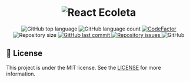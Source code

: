 <h1 align="center">
    <img alt="React Ecoleta" src="https://res.cloudinary.com/felipesanderp/image/upload/v1594852758/readme_logos/logo_tuvs0f.svg" />
    <br>
</h1>

<p align="center">
  <img alt="GitHub top language" src="https://img.shields.io/github/languages/top/felipesanderp/ecoleta.svg">

  <img alt="GitHub language count" src="https://img.shields.io/github/languages/count/felipesanderp/ecoleta.svg">
  
   <a href="https://www.codefactor.io/repository/github/felipesanderp/ecoleta">
     <img src="https://www.codefactor.io/repository/github/felipesanderp/ecoleta/badge"  alt="CodeFactor" />
   </a>
  
  <img alt="Repository size" src="https://img.shields.io/github/repo-size/felipesanderp/ecoleta.svg">
  <a href="https://github.com/felipesanderp/ecoleta/commits/master">
    <img alt="GitHub last commit" src="https://img.shields.io/github/last-commit/felipesanderp/ecoleta.svg">
  </a>

  <a href="https://github.com/felipesanderp/ecoleta/issues">
    <img alt="Repository issues" src="https://img.shields.io/github/issues/felipesanderp/ecoleta.svg">
  </a>

  <img alt="GitHub" src="https://img.shields.io/github/license/felipesanderp/ecoleta.svg">
</p>

## :memo: License
This project is under the MIT license. See the [LICENSE](https://github.com/felipesanderp/ecoleta/blob/master/LICENSE) for more information.
